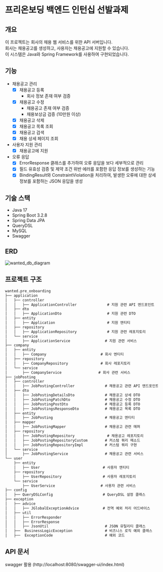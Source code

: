 # 프리온보딩 백엔드 인턴십 선발과제

## 개요
이 프로젝트는 회사의 채용 웹 서비스를 위한 API 서버입니다.   
회사는 채용공고를 생성하고, 사용자는 채용공고에 지원할 수 있습니다.   
이 시스템은 Java와 Spring Framework를 사용하여 구현되었습니다.


## 기능
- 채용공고 관리
  - [x] 채용공고 등록
    - 회사 정보 존재 여부 검증
  - [x] 채용공고 수정
    - 채용공고 존재 여부 검증
    - 채용보상금 검증 (10만원 이상)
  - [x] 채용공고 삭제
  - [x] 채용공고 목록 조회
  - [x] 채용공고 검색
  - [x] 채용 상세 페이지 조회
- 사용자 지원 관리
  - [x] 채용공고에 지원
- 오류 응답
  - [x] ErrorResponse 클래스를 추가하여 오류 응답을 보다 세부적으로 관리
  - [x] 필드 유효성 검증 및 제약 조건 위반 에러를 포함한 응답 정보를 생성하는 기능
  - [x] BindingResult와 ConstraintViolation을 처리하여, 발생한 오류에 대한 상세 정보를 포함하는 JSON 응답을 생성

## 기술 스택
- Java 17
- Spring Boot 3.2.8
- Spring Data JPA
- QueryDSL
- MySQL
- Swagger

## ERD

![wanted_db_diagram](https://github.com/user-attachments/assets/62bc10c9-842a-416a-9aea-6881c48288a8)



## 프로젝트 구조
```markdown
wanted.pre_onboarding
├── application
│   ├── controller
│   │   ├── ApplicationController              # 지원 관련 API 엔드포인트
│   ├── dto
│   │   ├── ApplicationDto                     # 지원 관련 DTO
│   ├── entity
│   │   ├── Application                        # 지원 엔티티
│   ├── repository
│   │   ├── ApplicationRepository              # 지원 관련 레포지토리
│   └── service
│       ├── ApplicationService                # 지원 관련 서비스
├── company
│   ├── entity
│   │   ├── Company                         # 회사 엔티티
│   ├── repository
│   │   ├── CompanyRepository               # 회사 레포지토리
│   └── service
│       ├── CompanyService                 # 회사 관련 서비스
├── jobPosting
│   ├── controller
│   │   ├── JobPostingController              # 채용공고 관련 API 엔드포인트
│   ├── dto
│   │   ├── JobPostingDetailsDto              # 채용공고 상세 DTO
│   │   ├── JobPostingPatchDto                # 채용공고 수정 DTO
│   │   ├── JobPostingPostDto                 # 채용공고 등록 DTO
│   │   ├── JobPostingsResponseDto            # 채용공고 목록 DTO
│   ├── entity
│   │   ├── JobPosting                        # 채용공고 엔티티
│   ├── mapper
│   │   ├── JobPostingMapper                  # 채용공고 관련 매퍼
│   ├── repository
│   │   ├── JobPostingRepository               # 채용공고 레포지토리
│   │   ├── JobPostingRepositoryCustom        # 커스텀 쿼리 메소드
│   │   ├── JobPostingRepositoryImpl          # 커스텀 쿼리 구현
│   └── service
│       ├── JobPostingService                 # 채용공고 관련 서비스
└── user
    ├── entity
    │   ├── User                             # 사용자 엔티티
    ├── repository
    │   ├── UserRepository                   # 사용자 레포지토리
    └── service
        ├── UserService                     # 사용자 관련 서비스
├── config
│   ├── QueryDSLConfig                       # QueryDSL 설정 클래스
├── exception
│   ├── advice
│   │   ├── JGlobalExceptionAdvice           # 전역 예외 처리 어드바이스
│   ├── util
│   │   ├── ErrorResponder
│   │   ├── ErrorResponse
│   │   ├── JsonUtil                          # JSON 유틸리티 클래스
│   ├──  BusinessLogicException               # 비즈니스 로직 예외 클래스
│   ├──  ExceptionCode                        # 예외 코드 

```


## API 문서

swagger 활용 (http://localhost:8080/swagger-ui/index.html)


